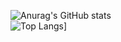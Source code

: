 ![Anurag's GitHub stats](https://github-readme-stats.vercel.app/api?username=Nypec&show_icons=true&theme=great-gatsby)
</br>
![Top Langs](https://github-readme-stats.vercel.app/api/top-langs/?username=Nypec&layout=compact&theme=great-gatsby)]
